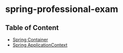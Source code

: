 # spring-professional-exam


## Table of Content

- [Spring Container](./documentation-notes/core/001-spring-container.md)
- [Spring ApplicationContext](./documentation-notes/core/002-spring-applicationContext.md)